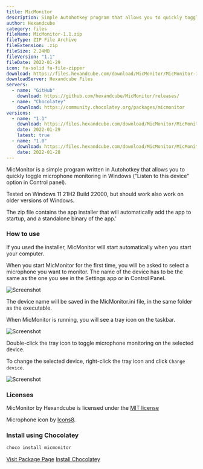 ```yaml
---
title: MicMonitor
description: Simple Autohotkey program that allows you to quickly toggle Microphone from the taskbar
author: Hexandcube
category: files
fileName: MicMonitor-1.1.zip
fileType: ZIP File Archive
fileExtension: .zip
fileSize: 2.24MB
fileVersion: "1.1"
fileDate: 2022-01-29
icon: fa-solid fa-file-zipper
download: https://files.hexandcube.com/download/MicMonitor/MicMonitor-1.1.zip
downloadServer: Hexandcube Files
servers:
  - name: "GitHub"
    download: https://github.com/hexandcube/MicMonitor/releases/
  - name: "Chocolatey"
    download: https://community.chocolatey.org/packages/micmonitor
versions:
  - name: "1.1"
    download: https://files.hexandcube.com/download/MicMonitor/MicMonitor-1.1.zip
    date: 2022-01-29
    latest: true
  - name: "1.0"
    download: https://files.hexandcube.com/download/MicMonitor/MicMonitor-1.0.zip
    date: 2022-01-28
---
```


MicMonitor is a simple program written in Autohotkey that allows you to quickly toggle microphone monitoring in Windows ("Listen to this device" option in Control panel).

Tested on Windows 11 21H2 Build 22000, but should work also work on older versions of Windows.

The zip file contains the app installer that will automatically add the app to startup, and a standalone binary of the app.'

### How to use

If you used the installer, MicMonitor will start automatically when you start your computer.

When you start MicMonitor for the first time, you will be asked to select a microphone you want to monitor.
The name of the device has to be the same as the one you see in the Settings app or in Control Panel. 

![Screenshot](https://i.imgur.com/tvQljCS.png)

The device name will be saved in the MicMonitor.ini file, in the same folder as the executable.

When MicMonitor is running, you will see a tray icon on the taskbar.

![Screenshot](https://i.imgur.com/QxYtgDa.png)

Double-click the tray icon to toggle microphone monitoring on the selected device.

To change the selected device, right-click the tray icon and click `Change device`.

![Screenshot](https://i.imgur.com/6ug5khU.png)

### Licenses

MicMonitor by Hexandcube is licensed under the [MIT license](https://github.com/hexandcube/MicMonitor/blob/master/LICENSE)

Microphone icon by [Icons8](https://icons8.com/).

### Install using Chocolatey

```powershell
choco install micmonitor
```

<a class="btn btn-inverted" href="https://community.chocolatey.org/packages/micmonitor" target="_blank"><i class="fas fa-external-link-alt"></i> Visit Package Page</a>
<a class="btn" href="https://chocolatey.org/install" target="_blank"><i class="fas fa-download"></i> Install Chocolatey</a>

